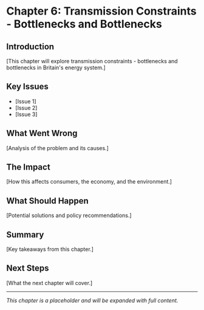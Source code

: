 # Chapter 6: Transmission Constraints - Bottlenecks and Bottlenecks

## Introduction

[This chapter will explore transmission constraints - bottlenecks and bottlenecks in Britain's energy system.]

## Key Issues

- [Issue 1]
- [Issue 2]
- [Issue 3]

## What Went Wrong

[Analysis of the problem and its causes.]

## The Impact

[How this affects consumers, the economy, and the environment.]

## What Should Happen

[Potential solutions and policy recommendations.]

## Summary

[Key takeaways from this chapter.]

## Next Steps

[What the next chapter will cover.]

---

*This chapter is a placeholder and will be expanded with full content.*